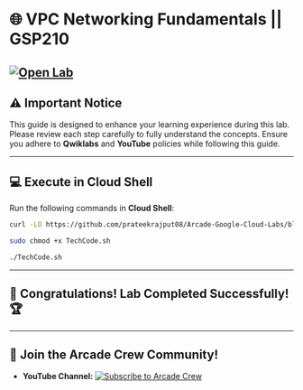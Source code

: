 # 🌐 VPC Networking Fundamentals || GSP210
[![Open Lab](https://img.shields.io/badge/Open-Lab-blue?style=flat)](https://www.cloudskillsboost.google/focuses/1229?parent=catalog) 
---

## ⚠️ **Important Notice**  
This guide is designed to enhance your learning experience during this lab. Please review each step carefully to fully understand the concepts. Ensure you adhere to **Qwiklabs** and **YouTube** policies while following this guide.  

---

## 💻 **Execute in Cloud Shell**  
Run the following commands in **Cloud Shell**:  
```bash
curl -LO https://github.com/prateekrajput08/Arcade-Google-Cloud-Labs/blob/main/VPC%20Networking%20Fundamentals/TechCode.sh

sudo chmod +x TechCode.sh

./TechCode.sh
```  
---

## 🎉 **Congratulations! Lab Completed Successfully!** 🏆  

---

## 🤝 **Join the Arcade Crew Community!**  

- **YouTube Channel:** [![Subscribe to Arcade Crew](https://img.shields.io/badge/YouTube-Tech%20&Code-red?style=flat&logo=youtube)](https://www.youtube.com/@TechCode9?sub_confirmation=1)  
